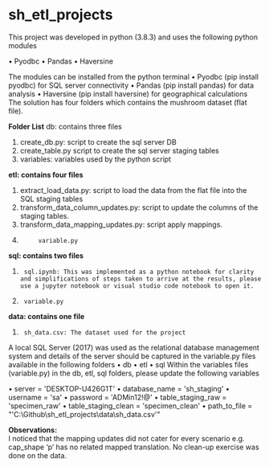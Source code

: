 # sh_etl_projects

This project was developed in python (3.8.3) and uses the following python modules 

•	Pyodbc
•	Pandas
•	Haversine

The modules can be installed from the python terminal 
•	Pyodbc (pip install pyodbc) 	for SQL server connectivity
•	Pandas (pip install pandas) 	for data analysis
•	Haversine (pip install haversine) for geographical calculations
The solution has four folders which contains the mushroom dataset (flat file). 

**Folder List**
db: contains three files

1.	create_db.py: script to create the sql server DB
2.	create_table.py script to create the sql server staging tables
3.	variables: variables used by the python script

**etl: contains four files**
1.	extract_load_data.py: script to load the data from the flat file into the SQL staging tables
2.	transform_data_column_updates.py: script to update the columns of the staging tables. 
3.	transform_data_mapping_updates.py: script apply mappings. 
4.          variable.py

**sql: contains two files**
1.      sql.ipynb: This was implemented as a python notebook for clarity and simplifications of steps taken to arrive at the results, please use a jupyter notebook or visual studio code notebook to open it. 
2.      variable.py

**data: contains one file**
1.      sh_data.csv: The dataset used for the project





A local SQL Server (2017) was used as the relational database management system and details of the server should be captured in the variable.py files available in the following folders
•	db 
•	etl
•	sql
Within the variables files (variable.py) in the db, etl, sql folders, please update the following variables

•	server = 'DESKTOP-U426G1T'
•	database_name = 'sh_staging'
•	username = 'sa'
•	password = 'ADMin12!@'
•	table_staging_raw = 'specimen_raw'
•	table_staging_clean = 'specimen_clean'
•	path_to_file = "'C:\Github\sh_etl_projects\data\sh_data.csv'"

**Observations:**  
I noticed that the mapping updates did not cater for every scenario e.g. cap_shape ‘p’ has no related mapped translation. 
No clean-up exercise was done on the data. 

